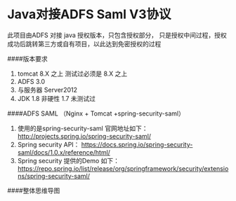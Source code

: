 # Java对接ADFS Saml V3协议
此项目由ADFS 对接 java 授权版本，只包含授权部分，
只是授权中间过程，授权成功后跳转第三方或自有项目，以此达到免密授权的过程

####版本要求
1. tomcat 8.X 之上 测试过必须是 8.X 之上
2. ADFS 3.0
3. 与服务器 Server2012
4. JDK 1.8 非硬性 1.7 未测试过

####ADFS SAML （Nginx + Tomcat +spring-security-saml）
1. 使用的是spring-security-saml 官网地址如下： http://projects.spring.io/spring-security-saml/
2. Spring security API： https://docs.spring.io/spring-security-saml/docs/1.0.x/reference/html/
3. Spring security 提供的Demo 如下：https://repo.spring.io/list/release/org/springframework/security/extensions/spring-security-saml/

####整体思维导图
